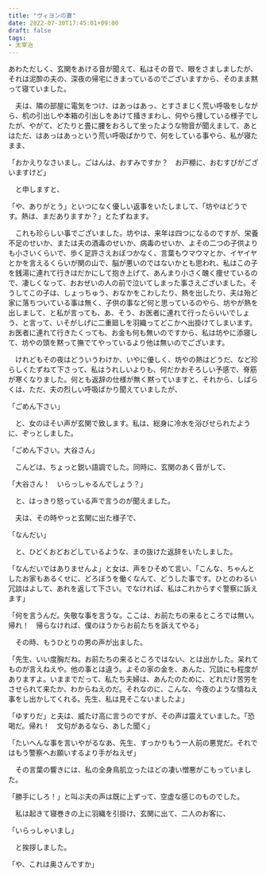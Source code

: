 ```yaml
---
title: "ヴィヨンの妻"
date: 2022-07-30T17:45:01+09:00
draft: false
tags:
- 太宰治
---
```


あわただしく、玄関をあける音が聞えて、私はその音で、眼をさましましたが、それは泥酔の夫の、深夜の帰宅にきまっているのでございますから、そのまま黙って寝ていました。

　夫は、隣の部屋に電気をつけ、はあっはあっ、とすさまじく荒い呼吸をしながら、机の引出しや本箱の引出しをあけて掻きまわし、何やら捜している様子でしたが、やがて、どたりと畳に腰をおろして坐ったような物音が聞えまして、あとはただ、はあっはあっという荒い呼吸ばかりで、何をしている事やら、私が寝たまま、

「おかえりなさいまし。ごはんは、おすみですか？　お戸棚に、おむすびがございますけど」

　と申しますと、

「や、ありがとう」といつになく優しい返事をいたしまして、「坊やはどうです。熱は、まだありますか？」とたずねます。

　これも珍らしい事でございました。坊やは、来年は四つになるのですが、栄養不足のせいか、または夫の酒毒のせいか、病毒のせいか、よその二つの子供よりも小さいくらいで、歩く足許さえおぼつかなく、言葉もウマウマとか、イヤイヤとかを言えるくらいが関の山で、脳が悪いのではないかとも思われ、私はこの子を銭湯に連れて行きはだかにして抱き上げて、あんまり小さく醜く痩せているので、凄しくなって、おおぜいの人の前で泣いてしまった事さえございました。そうしてこの子は、しょっちゅう、おなかをこわしたり、熱を出したり、夫は殆ど家に落ちついている事は無く、子供の事など何と思っているのやら、坊やが熱を出しまして、と私が言っても、あ、そう、お医者に連れて行ったらいいでしょう、と言って、いそがしげに二重廻しを羽織ってどこかへ出掛けてしまいます。お医者に連れて行きたくっても、お金も何も無いのですから、私は坊やに添寝して、坊やの頭を黙って撫でてやっているより他は無いのでございます。

　けれどもその夜はどういうわけか、いやに優しく、坊やの熱はどうだ、など珍らしくたずねて下さって、私はうれしいよりも、何だかおそろしい予感で、脊筋が寒くなりました。何とも返辞の仕様が無く黙っていますと、それから、しばらくは、ただ、夫の烈しい呼吸ばかり聞えていましたが、

「ごめん下さい」

　と、女のほそい声が玄関で致します。私は、総身に冷水を浴びせられたように、ぞっとしました。

「ごめん下さい。大谷さん」

　こんどは、ちょっと鋭い語調でした。同時に、玄関のあく音がして、

「大谷さん！　いらっしゃるんでしょう？」

　と、はっきり怒っている声で言うのが聞えました。

　夫は、その時やっと玄関に出た様子で、

「なんだい」

　と、ひどくおどおどしているような、まの抜けた返辞をいたしました。

「なんだいではありませんよ」と女は、声をひそめて言い、「こんな、ちゃんとしたお家もあるくせに、どろぼうを働くなんて、どうした事です。ひとのわるい冗談はよして、あれを返して下さい。でなければ、私はこれからすぐ警察に訴えます」

「何を言うんだ。失敬な事を言うな。ここは、お前たちの来るところでは無い。帰れ！　帰らなければ、僕のほうからお前たちを訴えてやる」

　その時、もうひとりの男の声が出ました。

「先生、いい度胸だね。お前たちの来るところではない、とは出かした。呆れてものが言えねえや。他の事とは違う。よその家の金を、あんた、冗談にも程度がありますよ。いままでだって、私たち夫婦は、あんたのために、どれだけ苦労をさせられて来たか、わからねえのだ。それなのに、こんな、今夜のような情ねえ事をし出かしてくれる。先生、私は見そこないましたよ」

「ゆすりだ」と夫は、威たけ高に言うのですが、その声は震えていました。「恐喝だ。帰れ！　文句があるなら、あした聞く」

「たいへんな事を言いやがるなあ、先生、すっかりもう一人前の悪党だ。それではもう警察へお願いするより手がねえぜ」

　その言葉の響きには、私の全身鳥肌立ったほどの凄い憎悪がこもっていました。

「勝手にしろ！」と叫ぶ夫の声は既に上ずって、空虚な感じのものでした。

　私は起きて寝巻きの上に羽織を引掛け、玄関に出て、二人のお客に、

「いらっしゃいまし」

　と挨拶しました。

「や、これは奥さんですか」